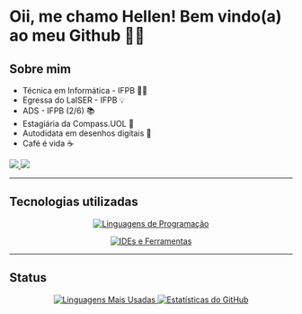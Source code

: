 # Oii, me chamo Hellen! Bem vindo(a) ao meu Github 🌸✨
## ️Sobre mim
- Técnica em Informática - IFPB 👩‍💻
- Egressa do LaISER - IFPB 💡
- ADS - IFPB (2/6) 📚
- Estagiária da Compass.UOL 🧡
- Autodidata em desenhos digitais 🚀
- Café é vida ☕️

<div id="redesSociais"> 
  <a href="https://www.instagram.com/hellenilda.vbs/" target="_blank">
    <img src="https://img.shields.io/badge/-Instagram-%23E4405F?style=for-the-badge&logo=instagram&logoColor=white" target="_blank">
  </a>
  <a href="https://www.linkedin.com/in/hellen-lima-7098b8263/" target="_blank">
    <img src="https://img.shields.io/badge/-LinkedIn-%230077B5?style=for-the-badge&logo=linkedin&logoColor=white" target="_blank">
  </a>
</div>

---

## Tecnologias utilizadas

<p align="center" id="linguagens">
  <a href="https://github.com/tandpfun/skill-icons#readme">
    <img src="https://skillicons.dev/icons?i=python,java,html,css,js,cs,mysql,flutter" alt="Linguagens de Programação" />
  </a>
</p>

<p align="center" id="ides-afins">
  <a href="https://github.com/tandpfun/skill-icons#readme">
    <img src="https://skillicons.dev/icons?i=vscode,blender,androidstudio,spring,linux,unity,godot,nodejs,aws,mongodb" alt="IDEs e Ferramentas" />
  </a>
</p>

---


## Status

<div align="center" id="informacoes-do-perfil">
  <a href="https://github.com/Hellenilda">
    <img src="https://github-readme-stats-sigma-five.vercel.app/api/top-langs/?username=hellenilda&theme=radical&line_height=40" alt="Linguagens Mais Usadas"/>
    <img src="https://github-readme-stats-sigma-five.vercel.app/api?username=hellenilda&show_icons=true&theme=radical&include_all_commits=true&count_private=true" alt="Estatísticas do GitHub"/>  
  </a>
</div>
